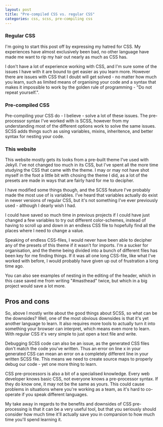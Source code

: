 ```yaml
---
layout: post
title: "Pre-compiled CSS vs. regular CSS"
categories: css, scss, pre-compiling css
---
```


### Regular CSS
I'm going to start this post off by expressing my hatred for CSS. My experiences have almost exclusively been bad, no other language have made me want to rip my hair out nearly as much as CSS has.

I don't have a lot of experience working with CSS, and I'm sure some of the issues I have with it are bound to get easier as you learn more. However there are issues with CSS that I doubt will get solved - no matter how much you learn, such as limited means of organising your code and a syntax that makes it impossible to work by the golden rule of programming - "Do not repeat yourself.".

### Pre-compiled CSS
Pre-compiling your CSS do - I believe - solve a lot of these issues. The pre-processor syntax I've worked with is SCSS, however from my understanding most of the different options work to solve the same issues. SCSS adds things such as using variables, mixins, inheritence, and better syntax for nesting your code.

### This website
This website mostly gets its looks from a pre-built theme I've used with Jekyll. I've not changed too much in its CSS, but I've spent all the more time studying the CSS that came with the theme. I may or may not have shot myself in the foot a little bit with chosing the theme I did, as a lot of the presets are made in ways that are fairly hard for me to decipher.

I have modified some things though, and the SCSS feature I've probably made the most use of is variables. I've heard that variables actually do exist in newer versions of regular CSS, but it's not something I've ever previously used - although I dearly wish I had. 

I could have saved so much time in previous projects if I could have just changed a few variables to try out different color-schemes, instead of having to scroll up and down in an endless CSS file to hopefully find all the places where I need to change a value.

Speaking of endless CSS-files, I would never have been able to decipher any of the presets of this theme if it wasn't for imports. I'm a sucker for organisation, and the theme being divided into a bunch of different files has been key for me finding things. If it was all one long CSS-file, like what I've worked with before, I would probably have given up out of frustration a long time ago.

You can also see examples of nesting in the editing of the header, which in this case saved me from writing "#masthead" twice, but which in a big project would save a lot more.

## Pros and cons

So, above I mostly write about the good things about SCSS, so what can be the downsides? Well, one of the most obvious downsides is that it's yet another language to learn. It also requires more tools to actually turn it into something your browser can interpret, which means even more to learn. With regular CSS it's very simple to just open a text file and write.

Debugging SCSS code can also be an issue, as the generated CSS files don't match the code you've written. Thus an error on line x in your generated CSS can mean an error on a completely different line in your written SCSS file. This means we need to create source maps to properly debug our code - yet one more thing to learn.

CSS pre-processors is also a bit of a specialised knowledge. Every web developer knows basic CSS, not everyone knows a pre-processor syntax. If they do know one, it may not be the same as yours. This could cause problems in situations where you're working as a team, as it's hard to co-operate if you speak different languages.

My take away in regards to the benefits and downsides of CSS pre-processing is that it can be a very useful tool, but that you seriously should consider how much time it'll actually save you in comparsion to how much time you'll spend learning it.